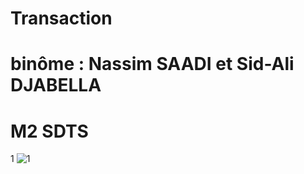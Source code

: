 # Transaction
# binôme :         Nassim SAADI  et Sid-Ali DJABELLA 
# M2 SDTS 
1
![1](https://user-images.githubusercontent.com/75087781/100380417-19ca4700-3017-11eb-807f-c3f56b5d08ba.png)
